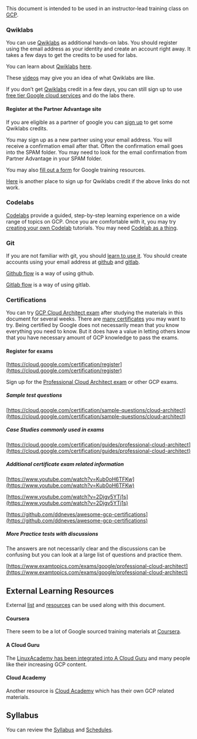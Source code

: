 


This document is intended to be used in an instructor-lead training class on [GCP](GCP-Learning).

### Qwiklabs



You can use [Qwiklabs](https://www.qwiklabs.com/) as additional hands-on labs.  You should register using the  email address as your identity and create an account right away. It takes a few days to get the credits to be used for labs.

You can learn about [Qwiklabs]((https://googlecourses.qwiklabs.com/)) [here](https://www.youtube.com/watch?v=ew-r46FmzSM&list=PLIivdWyY5sqKOsBSMDTF0M76nXeChgh5D).

These [videos](https://www.youtube.com/user/yogaarsa/playlists) may give you an idea of what Qwiklabs are like.


If you don’t get [Qwiklabs]((https://www.qwiklabs.com/focuses/2794?catalog_rank=%7B%22rank%22%3A1%2C%22num_filters%22%3A0%2C%22has_search%22%3Atrue%7D&parent=catalog&search_id=7467708)) credit in a few days, you can still sign up to use [free tier Google cloud services](https://cloud.google.com/free) and do the labs there.



#### Register at the Partner Advantage site

If you are eligible as a partner of google you can [sign up](https://www.partneradvantage.goog/GCPPRM/s/partneradvantageportallogin?language=en_US) to get some Qwiklabs credits.


You may sign up as a new partner using your email address. You will receive a confirmation email after that. Often the confirmation email goes into the SPAM folder.  You may need to look for the email confirmation from Partner Advantage in your SPAM folder.

You may also [fill out a form]((https://inthecloud.withgoogle.com/partner-training/request-training-resources.html)) for Google training resources.

[Here](https://inthecloud.withgoogle.com/training-discount/register.html) is another place to sign up for Qwiklabs credit if the above links do not work.


### Codelabs

[Codelabs](https://codelabs.developers.google.com/) provide a guided, step-by-step learning experience on a wide range of topics on GCP.
Once you are comfortable with it, you may try [creating your own Codelab](https://medium.com/@zarinlo/publish-technical-tutorials-in-google-codelab-format-b07ef76972cd) tutorials. You may need [Codelab as a thing](https://github.com/zarinlo/tools).

### Git

If you are not familiar with git, you should [learn to use it]((https://www.youtube.com/watch?v=HVsySz-h9r4)). You should create accounts using your  email address at [github](https://www.youtube.com/watch?reload=9&v=w3jLJU7DT5E) and [gitlab](https://www.youtube.com/watch?v=7q9Y1Cv-ib0).



[Github flow](https://guides.github.com/introduction/flow/) is a way of using github.

[Gitlab flow](https://about.gitlab.com/blog/2014/09/29/gitlab-flow/) is a way of using gitlab.


### Certifications

You can try [GCP Cloud Architect exam](https://cloud.google.com/certification/guides/professional-cloud-architect) after studying the 
materials in this document for several weeks.  There are [many certificates](https://cloud.google.com/certification) you may want to try.
Being certified by Google does not necessarily mean that you know everything you need to know. But it does have a value in letting others
know that you have necessary amount of GCP knowledge to pass the exams.



#### Register for exams

[https://cloud.google.com/certification/register](https://cloud.google.com/certification/register)

Sign up for the [Professional Cloud Architect exam](https://cloud.google.com/certification/guides/professional-cloud-architect) or other GCP exams.




##### Sample test questions

[https://cloud.google.com/certification/sample-questions/cloud-architect](https://cloud.google.com/certification/sample-questions/cloud-architect)


##### Case Studies commonly used in exams

[https://cloud.google.com/certification/guides/professional-cloud-architect](https://cloud.google.com/certification/guides/professional-cloud-architect)


##### Additional certificate exam related information

[https://www.youtube.com/watch?v=Kub0oH6TFKw](https://www.youtube.com/watch?v=Kub0oH6TFKw)

[https://www.youtube.com/watch?v=2Djgv5YTj1s](https://www.youtube.com/watch?v=2Djgv5YTj1s)

[https://github.com/ddneves/awesome-gcp-certifications](https://github.com/ddneves/awesome-gcp-certifications)


##### More Practice tests with discussions

The answers are not necessarily clear and the discussions can be confusing but you can look at a large list of questions and practice them.

[https://www.examtopics.com/exams/google/professional-cloud-architect](https://www.examtopics.com/exams/google/professional-cloud-architect)




## External Learning Resources

External [list](https://www.guru99.com/best-google-course.html) and [resources](https://medium.com/javarevisited/my-favorite-free-google-cloud-platform-gcp-professional-cloud-developer-certification-courses-856ef69a56bb) can be used along with this document. 

#### Coursera

There seem to be a lot of Google sourced training materials at [Coursera](https://www.coursera.org/).


#### A Cloud Guru

The [LinuxAcademy has been integrated into A Cloud Guru](https://acloudguru.com/) and many people like their increasing GCP content.


#### Cloud Academy 

Another resource is [Cloud Academy](https://cloudacademy.com/) which has their own GCP related materials.





## Syllabus

You can review the [Syllabus](Syllabus) and [Schedules](Schedules).



